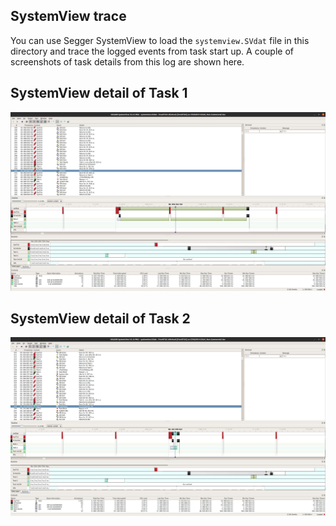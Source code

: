 ## SystemView trace

You can use Segger SystemView to load the `systemview.SVdat` file in this directory and trace
the logged events from task start up. A couple of screenshots of task details from this log
are shown here.

## SystemView detail of Task 1

<img src="SystemView_Task1_detail.jpg" />


## SystemView detail of Task 2

<img src="SystemView_Task2_detail.jpg" />

